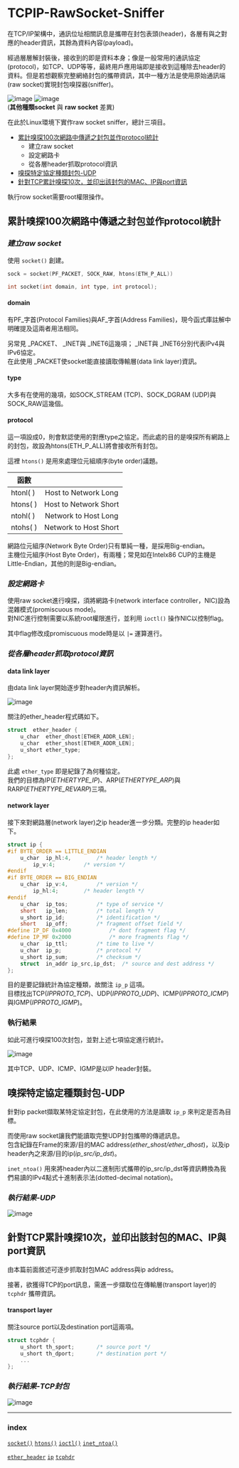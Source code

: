 # TCPIP-RawSocket-Sniffer

在TCP/IP架構中，通訊位址相關訊息是攜帶在封包表頭(header)，各層有與之對應的header資訊，其餘為資料內容(payload)。

經過層層解封裝後，接收到的即是資料本身；像是一般常用的通訊協定(protocol)，如TCP、UDP等等，最終用戶應用端即是接收到這種除去header的資料。但是若想觀察完整網絡封包的攜帶資訊，其中一種方法是使用原始通訊端(raw socket)實現封包嗅探器(sniffer)。

![image](https://i0.wp.com/opensourceforu.com/wp-content/uploads/2015/09/Figure-24.jpg?resize=350%2C129&ssl=1 "TCP/UDP Socket") 
![image](https://i0.wp.com/opensourceforu.com/wp-content/uploads/2015/09/Figure-11.jpg?resize=350%2C108&ssl=1 "Raw Socket")  
(**其他種類socket** 與 **raw socket** 差異)

在此於Linux環境下實作raw socket sniffer，總計三項目。

* [累計嗅探100次網路中傳遞之封包並作protocol統計](#累計嗅探100次網路中傳遞之封包並作protocol統計)
	* 建立raw socket
	* 設定網路卡
	* 從各層header抓取protocol資訊
* [嗅探特定協定種類封包-UDP](#嗅探特定協定種類封包-UDP)
* [針對TCP累計嗅探10次，並印出該封包的MAC、IP與port資訊](#針對tcp累計嗅探10次並印出該封包的macip與port資訊)

執行row socket需要root權限操作。

## 累計嗅探100次網路中傳遞之封包並作protocol統計

### *建立raw socket*

<span id = "socket"></span>
使用 `socket()` 創建。

```c
sock = socket(PF_PACKET, SOCK_RAW, htons(ETH_P_ALL))

int socket(int domain, int type, int protocol);
```

#### domain

有PF_字首(Protocol Families)與AF_字首(Address Families)，現今函式庫註解中明確提及這兩者用法相同。

另常見 _PACKET、 _INET與 _INET6這幾項； _INET與 _INET6分別代表IPv4與IPv6協定。  
在此使用 _PACKET使socket能直接讀取傳輸層(data link layer)資訊。


#### type

大多有在使用的幾項，如SOCK_STREAM (TCP)、SOCK_DGRAM (UDP)與SOCK_RAW這幾個。

#### protocol

這一項設成0，則會默認使用的對應type之協定。而此處的目的是嗅探所有網路上的封包，故設為htons(ETH_P_ALL)將會接收所有封包。

<span id = "htons"></span>
這裡 `htons()` 是用來處理位元組順序(byte order)議題。

|函數| |
|---|:---:|
|htonl( )|Host to Network Long|
|htons( )|Host to Network Short|
|ntohl( )|Network to Host Long|
|ntohs( )|Network to Host Short|

網路位元組序(Network Byte Order)只有單純一種，是採用Big-endian。  
主機位元組序(Host Byte Order)，有兩種；常見如在Intelx86 CUP的主機是Little-Endian，其他的則是Big-endian。

### *設定網路卡*

<span id = "ioctl"></span>
使用raw socket進行嗅探，須將網路卡(network interface controller，NIC)設為混雜模式(promiscuous mode)。  
對NIC進行控制需要以系統root權限進行，並利用 `ioctl()` 操作NIC以控制flag。

其中flag修改成promiscuous mode時是以 `|=` 運算進行。

### *從各層header抓取protocol資訊*

#### data link layer

由data link layer開始逐步對header內資訊解析。

![image](https://upload.wikimedia.org/wikipedia/commons/thumb/1/13/Ethernet_Type_II_Frame_format.svg/1920px-Ethernet_Type_II_Frame_format.svg.png "ether header")

<span id = "etherheader"></span>
關注的ether_header程式碼如下。

```c
struct	ether_header {
	u_char	ether_dhost[ETHER_ADDR_LEN];
	u_char	ether_shost[ETHER_ADDR_LEN];
	u_short	ether_type;
};
```

此處 `ether_type` 即是紀錄了為何種協定。  
我們的目標為IP(*ETHERTYPE_IP*)、ARP(*ETHERTYPE_ARP*)與RARP(*ETHERTYPE_REVARP*)三項。

#### network layer

<span id = "ipheader"></span>
接下來對網路層(network layer)之ip header進一步分類。完整的ip header如下。

```c
struct ip {
#if BYTE_ORDER == LITTLE_ENDIAN 
	u_char	ip_hl:4,		/* header length */
		ip_v:4;			/* version */
#endif
#if BYTE_ORDER == BIG_ENDIAN 
	u_char	ip_v:4,			/* version */
		ip_hl:4;		/* header length */
#endif
	u_char	ip_tos;			/* type of service */
	short	ip_len;			/* total length */
	u_short	ip_id;			/* identification */
	short	ip_off;			/* fragment offset field */
#define	IP_DF 0x4000			/* dont fragment flag */
#define	IP_MF 0x2000			/* more fragments flag */
	u_char	ip_ttl;			/* time to live */
	u_char	ip_p;			/* protocol */
	u_short	ip_sum;			/* checksum */
	struct	in_addr ip_src,ip_dst;	/* source and dest address */
};
```

目的是要記錄統計為協定種類，故關注 `ip_p` 這項。  
目標找出TCP(*IPPROTO_TCP*)、UDP(*IPPROTO_UDP*)、ICMP(*IPPROTO_ICMP*)與IGMP(*IPPROTO_IGMP*)。

### 執行結果

如此可進行嗅探100次封包，並對上述七項協定進行統計。

![image](snapshot/capture_PIC.jpg "累計嗅探100次網路中傳遞之封包並作protocol統計")

其中TCP、UDP、ICMP、IGMP是以IP header封裝。

## 嗅探特定協定種類封包-UDP

針對ip packet擷取某特定協定封包，在此使用的方法是讀取 `ip_p` 來判定是否為目標。

而使用raw socket讓我們能讀取完整UDP封包攜帶的傳遞訊息。  
包含紀錄在Frame的來源/目的MAC address(*ether_shost/ether_dhost*)，以及ip header內之來源/目的ip(*ip_src/ip_dst*)。

<span id = "inet"></span>
`inet_ntoa()` 用來將header內以二進制形式攜帶的ip_src/ip_dst等資訊轉換為我們易讀的IPv4點式十進制表示法(dotted-decimal notation)。

### *執行結果-UDP*

![image](snapshot/t2_captureUDP_PIC.jpg "嗅探特定協定種類封包-UDP")

## 針對TCP累計嗅探10次，並印出該封包的MAC、IP與port資訊

由本篇前面敘述可逐步抓取封包MAC address與ip address。

<span id = "tcphdr"></span>
接著，欲獲得TCP的port訊息，需進一步擷取位在傳輸層(transport layer)的 `tcphdr` 攜帶資訊。

#### transport layer

關注source port以及destination port這兩項。

```c
struct tcphdr {
	u_short	th_sport;		/* source port */
	u_short	th_dport;		/* destination port */
    ...
};
```

### _執行結果-TCP封包_

![image](snapshot/t3_captureTCP_PIC.jpg "針對TCP累計嗅探10次，並印出該封包的MAC、IP與port資訊")

---

### index

[`socket()`](#socket "socket() from <sys/socket.h>")  [`htons()`](#htons "htons() from <arpa/inet.h>")  [`ioctl()`](#ioctl "ioctl() from <sys/ioctl.h>")  [`inet_ntoa()`](#inet "inet_ntoa() from <arpa/inet.h>")

[`ether_header`](#etherheader "ether_header from <net/ethernet.h>")  [`ip`](#ipheader "ip from <netinet/ip.h>")  [`tcphdr`](#tcphdr "tcphdr from <netinet/tcp.h>")  
